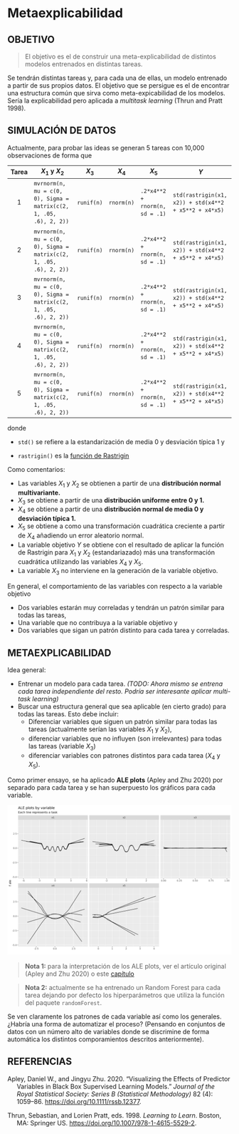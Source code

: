Metaexplicabilidad
================

## OBJETIVO

> El objetivo es el de construir una meta-explicabilidad de distintos
> modelos entrenados en distintas tareas.

Se tendrán distintas tareas y, para cada una de ellas, un modelo
entrenado a partir de sus propios datos. El objetivo que se persigue es
el de encontrar una estructura común que sirva como meta-expicabilidad
de los modelos. Sería la explicabilidad pero aplicada a *multitask
learning* (Thrun and Pratt 1998).

## SIMULACIÓN DE DATOS

Actualmente, para probar las ideas se generan 5 tareas con 10,000
observaciones de forma que

| Tarea | $X_1$ y $X_2$                                                      | $X_3$      | $X_4$      | $X_5$                          | $Y$                                                   |
|:-----:|--------------------------------------------------------------------|------------|------------|--------------------------------|-------------------------------------------------------|
|   1   | `mvrnorm(n, mu = c(0, 0), Sigma = matrix(c(2, 1, .05, .6), 2, 2))` | `runif(n)` | `rnorm(n)` | `.2*x4**2 + rnorm(n, sd = .1)` | `std(rastrigin(x1, x2)) + std(x4**2 + x5**2 + x4*x5)` |
|   2   | `mvrnorm(n, mu = c(0, 0), Sigma = matrix(c(2, 1, .05, .6), 2, 2))` | `runif(n)` | `rnorm(n)` | `.2*x4**2 + rnorm(n, sd = .1)` | `std(rastrigin(x1, x2)) + std(x4**2 + x5**2 + x4*x5)` |
|   3   | `mvrnorm(n, mu = c(0, 0), Sigma = matrix(c(2, 1, .05, .6), 2, 2))` | `runif(n)` | `rnorm(n)` | `.2*x4**2 + rnorm(n, sd = .1)` | `std(rastrigin(x1, x2)) + std(x4**2 + x5**2 + x4*x5)` |
|   4   | `mvrnorm(n, mu = c(0, 0), Sigma = matrix(c(2, 1, .05, .6), 2, 2))` | `runif(n)` | `rnorm(n)` | `.2*x4**2 + rnorm(n, sd = .1)` | `std(rastrigin(x1, x2)) + std(x4**2 + x5**2 + x4*x5)` |
|   5   | `mvrnorm(n, mu = c(0, 0), Sigma = matrix(c(2, 1, .05, .6), 2, 2))` | `runif(n)` | `rnorm(n)` | `.2*x4**2 + rnorm(n, sd = .1)` | `std(rastrigin(x1, x2)) + std(x4**2 + x5**2 + x4*x5)` |

donde

- `std()` se refiere a la estandarización de media 0 y desviación típica
  1 y

- `rastrigin()` es la [función de
  Rastrigin](https://en.wikipedia.org/wiki/Rastrigin_function)

Como comentarios:

- Las variables $X_1$ y $X_2$ se obtienen a partir de una **distribución
  normal multivariante.**
- $X_3$ se obtiene a partir de una **distribución uniforme entre 0 y
  1.**
- $X_4$ se obtiene a partir de una **distribución normal de media 0 y
  desviación típica 1.**
- $X_5$ se obtiene a como una transformación cuadrática creciente a
  partir de $X_4$ añadiendo un error aleatorio normal.
- La variable objetivo $Y$ se obtiene con el resultado de aplicar la
  función de Rastrigin para $X_1$ y $X_2$ (estandariazado) más una
  transformación cuadrática utilizando las variables $X_4$ y $X_5$.
- La variable $X_3$ no interviene en la generación de la variable
  objetivo.

En general, el comportamiento de las variables con respecto a la
variable objetivo

- Dos variables estarán muy correladas y tendrán un patrón similar para
  todas las tareas,
- Una variable que no contribuya a la variable objetivo y
- Dos variables que sigan un patrón distinto para cada tarea y
  correladas.

## METAEXPLICABILIDAD

Idea general:

- Entrenar un modelo para cada tarea. *(TODO: Ahora mismo se entrena
  cada tarea independiente del resto. Podría ser interesante aplicar
  multi-task learning)*
- Buscar una estructura general que sea aplicable (en cierto grado) para
  todas las tareas. Esto debe incluir:
  - Diferenciar variables que siguen un patrón similar para todas las
    tareas (actualmente serían las variables $X_1$ y $X_2$),
  - diferenciar variables que no influyen (son irrelevantes) para todas
    las tareas (variable $X_3$)
  - diferenciar variables con patrones distintos para cada tarea ($X_4$
    y $X_5$).

Como primer ensayo, se ha aplicado **ALE plots** (Apley and Zhu 2020)
por separado para cada tarea y se han superpuesto los gráficos para cada
variable.

![](plots/ale_by_var.png)

> **Nota 1:** para la interpretación de los ALE plots, ver el artículo
> original (Apley and Zhu 2020) o este
> [capítulo](https://christophm.github.io/interpretable-ml-book/ale.html)

> **Nota 2:** actualmente se ha entrenado un Random Forest para cada
> tarea dejando por defecto los hiperparámetros que utiliza la función
> del paquete `randomForest`.

Se ven claramente los patrones de cada variable así como los generales.
¿Habría una forma de automatizar el proceso? (Pensando en conjuntos de
datos con un número alto de variables donde se discrimine de forma
automática los distintos comporamientos descritos anteriormente).

## REFERENCIAS

<div id="refs" class="references csl-bib-body hanging-indent">

<div id="ref-apley2020" class="csl-entry">

Apley, Daniel W., and Jingyu Zhu. 2020. “Visualizing the Effects of
Predictor Variables in Black Box Supervised Learning Models.” *Journal
of the Royal Statistical Society: Series B (Statistical Methodology)* 82
(4): 1059–86. <https://doi.org/10.1111/rssb.12377>.

</div>

<div id="ref-learning1998" class="csl-entry">

Thrun, Sebastian, and Lorien Pratt, eds. 1998. *Learning to Learn*.
Boston, MA: Springer US. <https://doi.org/10.1007/978-1-4615-5529-2>.

</div>

</div>
